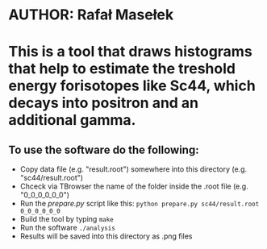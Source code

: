 # AUTHOR: Rafał Masełek

# This is a tool that draws histograms that help to estimate the treshold energy forisotopes like Sc44, which decays into positron and an additional gamma.

## To use the software do the following:
* Copy data file (e.g. "result.root") somewhere into this directory (e.g. "sc44/result.root")
* Chceck via TBrowser the name of the folder inside the .root file (e.g. "0_0_0_0_0_0")
* Run the _prepare.py_ script like this:
`python prepare.py sc44/result.root 0_0_0_0_0_0`
* Build the tool by typing `make`
* Run the software `./analysis`
* Results will be saved into this directory as .png files